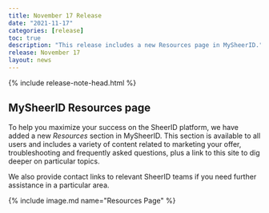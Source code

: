 ```yaml
---
title: November 17 Release
date: "2021-11-17"
categories: [release]
toc: true
description: "This release includes a new Resources page in MySheerID."
release: November 17
layout: news
---
```


{% include release-note-head.html %}

## MySheerID Resources page

To help you maximize your success on the SheerID platform, we have added a new *Resources* section in MySheerID. This section is available to all users and includes a variety of content related to marketing your offer, troubleshooting and frequently asked questions, plus a link to this site to dig deeper on particular topics.

We also provide contact links to relevant SheerID teams if you need further assistance in a particular area.

{% include image.md name="Resources Page" %}